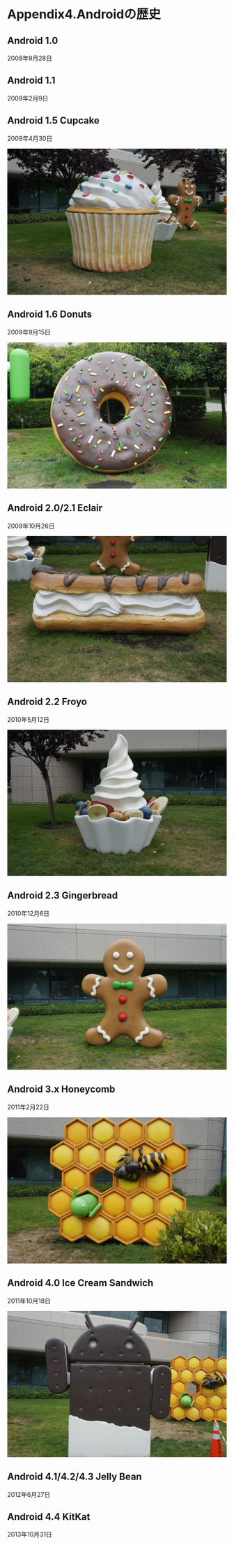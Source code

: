 # Appendix4.Androidの歴史

## Android 1.0
2008年9月28日

## Android 1.1
2009年2月9日

## Android 1.5 Cupcake
2009年4月30日

![](appendix3/ap0301.JPG)

## Android  1.6 Donuts
2009年9月15日

![](appendix3/ap0302.JPG)

## Android 2.0/2.1 Eclair
2009年10月26日

![](appendix3/ap0303.JPG)

## Android 2.2 Froyo
2010年5月12日 

![](appendix3/ap0304.JPG)

## Android 2.3 Gingerbread
2010年12月6日

![](appendix3/ap0305.JPG)

## Android 3.x Honeycomb
2011年2月22日

![](appendix3/ap0306.JPG)

## Android 4.0 Ice Cream Sandwich
2011年10月18日

![](appendix3/ap0307.JPG)

## Android 4.1/4.2/4.3 Jelly Bean
2012年6月27日



## Android 4.4 KitKat
2013年10月31日

